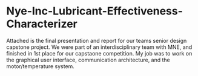 # Nye-Inc-Lubricant-Effectiveness-Characterizer
Attached is the final presentation and report for our teams senior design capstone project. We were part of an interdisciplinary team with MNE, and finished in 1st place for our capstaone competition. My job was to work on the graphical user interface, communication architecture, and the motor/temperature system. 

